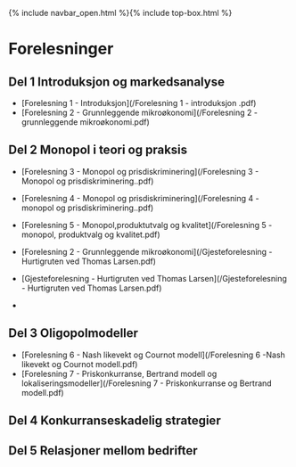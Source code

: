 
{% include navbar_open.html %}{% include top-box.html %}

# Forelesninger

## Del 1 Introduksjon og markedsanalyse       
- [Forelesning 1 - Introduksjon](/Forelesning 1 - introduksjon .pdf)
- [Forelesning 2 - Grunnleggende mikroøkonomi](/Forelesning 2 - grunnleggende mikroøkonomi.pdf)

## Del 2 Monopol i teori og praksis
- [Forelesning 3 - Monopol og prisdiskriminering](/Forelesning 3 - Monopol og prisdiskriminering..pdf)
- [Forelesning 4 - Monopol og prisdiskriminering](/Forelesning 4 - monopol og prisdiskriminering..pdf)
- [Forelesning 5 - Monopol,produktutvalg og kvalitet](/Forelesning 5 - monopol, produktvalg og kvalitet.pdf)
- [Forelesning 2 - Grunnleggende mikroøkonomi](/Gjesteforelesning - Hurtigruten ved Thomas Larsen.pdf)
- [Gjesteforelesning - Hurtigruten ved Thomas Larsen](/Gjesteforelesning - Hurtigruten ved Thomas Larsen.pdf)

-

## Del 3 Oligopolmodeller
- [Forelesning 6 - Nash likevekt og Cournot modell](/Forelesning 6 -Nash likevekt og Cournot modell.pdf)
- [Forelesning 7 - Priskonkurranse, Bertrand modell og lokaliseringsmodeller](/Forelesning 7 - Priskonkurranse og Bertrand modell.pdf)


## Del 4 Konkurranseskadelig strategier


## Del 5 Relasjoner mellom bedrifter


